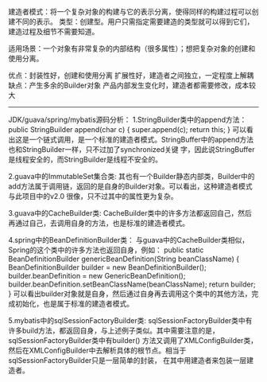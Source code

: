 建造者模式：将一个复杂对象的构建与它的表示分离，使得同样的构建过程可以创建不同的表示。
类型：创建型。用户只需指定需要建造的类型就可以得到它们，建造过程及细节不需要知道。

适用场景：一个对象有非常复杂的内部结构（很多属性）；想把复杂对象的创建和使用分离。

优点：封装性好，创建和使用分离
      扩展性好，建造者之间独立，一定程度上解耦
缺点：产生多余的Builder对象
      产品内部发生变化时，建造者都需要修改，成本较大

------------------------------------------------------------------------------------------------------------------------
JDK/guava/spring/mybatis源码分析：
1.StringBuilder类中的append方法：
public StringBuilder append(char c) {
    super.append(c);
    return this;
}
可以看出这是一个链式调用，是一个标准的建造者模式。StringBuffer中的append方法也和StringBuilder一样，只不过加了synchronized关键
字，因此说StringBuffer是线程安全的，而StringBuilder是线程不安全的。

2.guava中的ImmutableSet集合类:
其也有一个Builder静态内部类，Builder中的add方法属于调用链，返回的是自身的Builder对象。可以看出，这种建造者模式与此项目中的v2.0
很像，只不过其中的属性更为复杂。

3.guava中的CacheBuilder类:
CacheBuilder类中的许多方法都返回自己，然后再通过自己，去调用自身的方法，也是标准的建造者模式。

4.spring中的BeanDefinitionBuilder类：
与guava中的CacheBuilder类相似，Spring的这个类中的许多方法也返回自身，例如：
public static BeanDefinitionBuilder genericBeanDefinition(String beanClassName) {
    BeanDefinitionBuilder builder = new BeanDefinitionBuilder();
    builder.beanDefinition = new GenericBeanDefinition();
    builder.beanDefinition.setBeanClassName(beanClassName);
    return builder;
}
可以看出builder对象就是自身，然后通过自身再去调用这个类中的其他方法，完成初始化，也是属于标准的建造者模式。

5.mybatis中的sqlSessionFactoryBuilder类:
sqlSessionFactoryBuilder类中有许多build方法，都返回自身，与上述例子类似。其中需要注意的是，sqlSessionFactoryBuilder类中有builder()
方法又调用了XMLConfigBuilder类，然后在XMLConfigBuilder中去解析具体的根节点。相当于sqlSessionFactoryBuilder只是一层简单的封装，
在其中用建造者来包装一层建造者。

